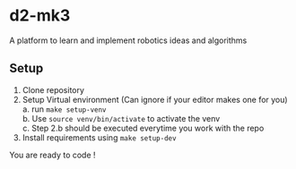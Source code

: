 # d2-mk3
A platform to learn and implement robotics ideas and algorithms
## Setup 
1. Clone repository
2. Setup Virtual environment (Can ignore if your editor makes one for you)<br>
    a. run `make setup-venv` <br>
    b. Use `source venv/bin/activate` to activate the venv <br>
    c. Step 2.b should be executed everytime you work with the repo
3. Install requirements using ```make setup-dev``` <br>


You are ready to code ! 

   
